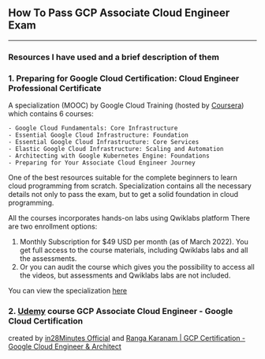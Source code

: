 ## How To Pass GCP Associate Cloud Engineer Exam

***

### Resources I have used and a brief description of them

### 1. Preparing for Google Cloud Certification: Cloud Engineer Professional Certificate

A specialization (MOOC) by Google Cloud Training (hosted by [Coursera](https://www.coursera.org/)) which contains 6
courses:

    - Google Cloud Fundamentals: Core Infrastructure
    - Essential Google Cloud Infrastructure: Foundation
    - Essential Google Cloud Infrastructure: Core Services
    - Elastic Google Cloud Infrastructure: Scaling and Automation
    - Architecting with Google Kubernetes Engine: Foundations
    - Preparing for Your Associate Cloud Engineer Journey

One of the best resources suitable for the complete beginners to learn cloud programming from scratch. Specialization
contains all the necessary details not only to pass the exam, but to get a solid foundation in cloud programming.

All the courses incorporates hands-on labs using Qwiklabs platform There are two enrollment options:

1. Monthly Subscription for $49 USD per month (as of March 2022). You get full access to the course materials, including
   Qwiklabs labs and all the assessments.
2. Or you can audit the course which gives you the possibility to access all the videos, but assessments and Qwiklabs
   labs are not included.

You can view the specialization [here](https://www.coursera.org/professional-certificates/cloud-engineering-gcp/)

### 2. [Udemy](https://www.udemy.com//) course GCP Associate Cloud Engineer - Google Cloud Certification 
created by
[in28Minutes Official](https://www.udemy.com/user/in28minutes/)
and [Ranga Karanam | GCP Certification - Google Cloud Engineer & Architect](https://www.udemy.com/user/cloud-and-full-stack-in28minutes-spring/)

